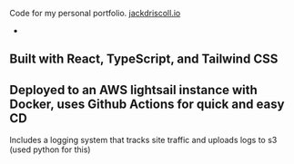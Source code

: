 Code for my personal portfolio. [jackdriscoll.io](https://jackdriscoll.io)


-
Built with React, TypeScript, and Tailwind CSS
-
Deployed to an AWS lightsail instance with Docker, uses Github Actions for quick and easy CD
-
Includes a logging system that tracks site traffic and uploads logs to s3 (used python for this)
